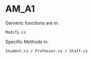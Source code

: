 # AM_A1

Gerneric functions are in: 
    
    Modify.cs


Specific Methods in:

    Student.cs / Professor.cs / Staff.cs
 
